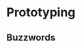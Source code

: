 # Prototyping

## Buzzwords

<Buzzword text="CAD"/>
<Buzzword text="PDM"/>
<Buzzword text="Solidworks"/>
<Buzzword text="AutoCAD"/>
<Buzzword text="Siemens NX"/>
<Buzzword text="3D Printer"/>
<Buzzword text="Blender"/>

